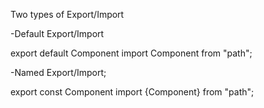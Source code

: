 
Two types of Export/Import

-Default Export/Import

export default Component
import Component from "path";

-Named Export/Import;

export const Component
import {Component} from "path";